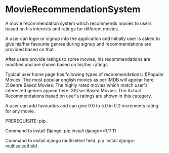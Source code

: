 # MovieRecommendationSystem
A movie recommendation system which recommends movies to users based on his interests and
ratings for different movies.

A user can login or signup into the application and initially user is asked to give his/her favourite
genres during signup and recommendations are provided based on that.

After users provide ratings to some movies, his recommendations are modified and are shown based on his/her ratings.

Typical user home page has following types of recommendations:
1)Popular Movies: The most popular english movies as per IMDB will appear here.
2)Genre Based Movies: The highly rated movies which match user's interested genres appear here.
3)User Based Movies: The Actual Recommendations based on user's ratings are shown in this category.


A user can add favourites and can give 0.0 to 5.0 in 0.2 increments rating for any movie.

PREREQUISITE: pip.

Command to install Django:
pip install django==1.11.11

Command to install django multiselect field:
pip install django-multiselectfield
